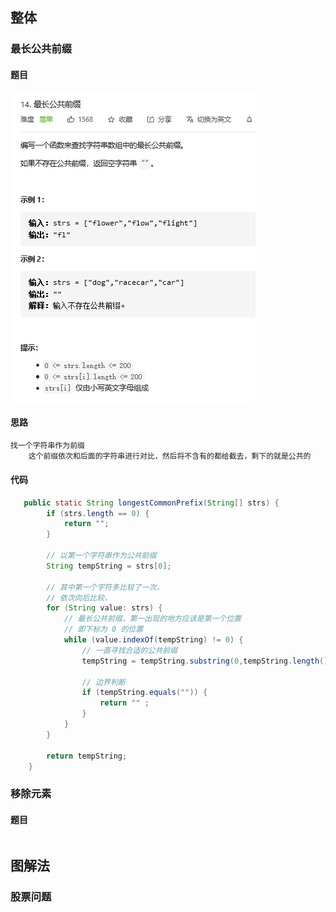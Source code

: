 ## 整体

### 最长公共前缀

#### 题目

![image-20210418184208173](image-20210418184208173.png)

#### 思路

```java
找一个字符串作为前缀
    这个前缀依次和后面的字符串进行对比，然后将不含有的都给截去，剩下的就是公共的
```

#### 代码

```java
   public static String longestCommonPrefix(String[] strs) {
        if (strs.length == 0) {
            return "";
        }

        // 以第一个字符串作为公共前缀
        String tempString = strs[0];

        // 其中第一个字符多比较了一次，
        // 依次向后比较，
        for (String value: strs) {
            // 最长公共前缀，第一出现的地方应该是第一个位置
            // 即下标为 0 的位置
            while (value.indexOf(tempString) != 0) {
                // 一直寻找合适的公共前缀
                tempString = tempString.substring(0,tempString.length()-1);

                // 边界判断
                if (tempString.equals("")) {
                    return "" ;
                }
            }
        }

        return tempString;
    }
```



### 移除元素

#### 题目

```java

```



## 图解法

### 股票问题